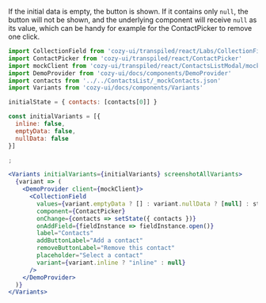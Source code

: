 If the initial data is empty, the button is shown. If it contains
only `null`, the button will not be shown, and the underlying component
will receive `null` as its value, which can be handy for example for
the ContactPicker to remove one click.

```jsx
import CollectionField from 'cozy-ui/transpiled/react/Labs/CollectionField'
import ContactPicker from 'cozy-ui/transpiled/react/ContactPicker'
import mockClient from 'cozy-ui/transpiled/react/ContactsListModal/mockClient'
import DemoProvider from 'cozy-ui/docs/components/DemoProvider'
import contacts from '../../ContactsList/_mockContacts.json'
import Variants from 'cozy-ui/docs/components/Variants'

initialState = { contacts: [contacts[0]] }

const initialVariants = [{
  inline: false,
  emptyData: false,
  nullData: false
}]

;

<Variants initialVariants={initialVariants} screenshotAllVariants>
  {variant => (
    <DemoProvider client={mockClient}>
      <CollectionField
        values={variant.emptyData ? [] : variant.nullData ? [null] : state.contacts}
        component={ContactPicker}
        onChange={contacts => setState({ contacts })}
        onAddField={fieldInstance => fieldInstance.open()}
        label="Contacts"
        addButtonLabel="Add a contact"
        removeButtonLabel="Remove this contact"
        placeholder="Select a contact"
        variant={variant.inline ? "inline" : null}
      />
    </DemoProvider>
  )}
</Variants>
```
